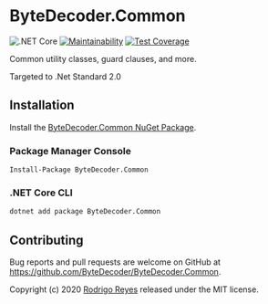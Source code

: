 # ByteDecoder.Common

![.NET Core](https://github.com/ByteDecoder/ByteDecoder.Common/workflows/.NET%20Core/badge.svg)
[![Maintainability](https://api.codeclimate.com/v1/badges/024aeeba0e933733b9dd/maintainability)](https://codeclimate.com/github/ByteDecoder/ByteDecoder.Common/maintainability)
[![Test Coverage](https://api.codeclimate.com/v1/badges/024aeeba0e933733b9dd/test_coverage)](https://codeclimate.com/github/ByteDecoder/ByteDecoder.Common/test_coverage)

Common utility classes, guard clauses, and more.

Targeted to .Net Standard 2.0

## Installation

Install the [ByteDecoder.Common NuGet Package](https://www.nuget.org/packages/ByteDecoder.Common).

### Package Manager Console

```porwershell
Install-Package ByteDecoder.Common
```

### .NET Core CLI

```bash
dotnet add package ByteDecoder.Common
```

## Contributing

Bug reports and pull requests are welcome on GitHub at <https://github.com/ByteDecoder/ByteDecoder.Common>.

Copyright (c) 2020 [Rodrigo Reyes](https://twitter.com/bytedecoder) released under the MIT license.
